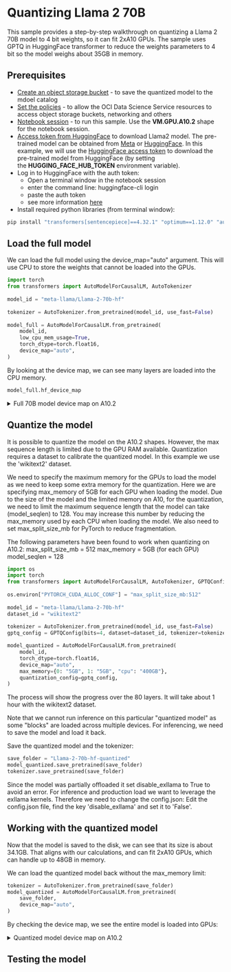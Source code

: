 # Quantizing Llama 2 70B
This sample provides a step-by-step walkthrough on quantizing a Llama 2 70B model to 4 bit weights, so it can fit 2xA10 GPUs.
The sample uses GPTQ in HuggingFace transformer to reduce the weights parameters to 4 bit so the model weighs about 35GB in memory.

## Prerequisites
* [Create an object storage bucket](https://github.com/oracle-samples/oci-data-science-ai-samples/tree/main/distributed_training#2-object-storage) - to save the quantized model to the mdoel catalog
* [Set the policies](https://github.com/oracle-samples/oci-data-science-ai-samples/tree/main/distributed_training#3-oci-policies) - to allow the OCI Data Science Service resources to access object storage buckets, networking and others
* [Notebook session](https://docs.oracle.com/en-us/iaas/data-science/using/manage-notebook-sessions.htm) - to run this sample. Use the **VM.GPU.A10.2** shape for the notebook session.
* [Access token from HuggingFace](https://huggingface.co/docs/hub/security-tokens) to download Llama2 model. The pre-trained model can be obtained from [Meta](https://ai.meta.com/resources/models-and-libraries/llama-downloads/) or [HuggingFace](https://huggingface.co/models?sort=trending&search=meta-llama%2Fllama-2). In this example, we will use the [HuggingFace access token](https://huggingface.co/docs/hub/security-tokens) to download the pre-trained model from HuggingFace (by setting the __HUGGING_FACE_HUB_TOKEN__ environment variable).
* Log in to HuggingFace with the auth token:
  * Open a terminal window in the notebook session
  * enter the command line: huggingface-cli login
  * paste the auth token
  * see more information [here](https://huggingface.co/docs/huggingface_hub/quick-start#login)
* Install required python libraries (from terminal window):
```python
pip install "transformers[sentencepiece]==4.32.1" "optimum==1.12.0" "auto-gptq==0.4.2" "accelerate==0.22.0" "safetensors>=0.3.1" --upgrade
```

## Load the full model
We can load the full model using the device_map="auto" argument. This will use CPU to store the weights that cannot be loaded into the GPUs.

```python
import torch
from transformers import AutoModelForCausalLM, AutoTokenizer
 
model_id = "meta-llama/Llama-2-70b-hf"
 
tokenizer = AutoTokenizer.from_pretrained(model_id, use_fast=False)
 
model_full = AutoModelForCausalLM.from_pretrained(
    model_id,
    low_cpu_mem_usage=True,
    torch_dtype=torch.float16,
    device_map="auto",
)
```

By looking at the device map, we can see many layers are loaded into the CPU memory.
```python
model_full.hf_device_map
```

<details>
<summary>Full 70B model device map on A10.2</summary>

{'model.embed_tokens': 0,
 'model.layers.0': 1,
 'model.layers.1': 1,
 'model.layers.2': 1,
 'model.layers.3': 1,
 'model.layers.4': 1,
 'model.layers.5': 'cpu',
 'model.layers.6': 'cpu',
 'model.layers.7': 'cpu',
 'model.layers.8': 'cpu',
 'model.layers.9': 'cpu',
 'model.layers.10': 'cpu',
 'model.layers.11': 'cpu',
 'model.layers.12': 'cpu',
 'model.layers.13': 'cpu',
 'model.layers.14': 'cpu',
 'model.layers.15': 'cpu',
 'model.layers.16': 'cpu',
 'model.layers.17': 'cpu',
 'model.layers.18': 'cpu',
 'model.layers.19': 'cpu',
 'model.layers.20': 'cpu',
 'model.layers.21': 'cpu',
 'model.layers.22': 'cpu',
 'model.layers.23': 'cpu',
 'model.layers.24': 'cpu',
 'model.layers.25': 'cpu',
 'model.layers.26': 'cpu',
 'model.layers.27': 'cpu',
 'model.layers.28': 'cpu',
 'model.layers.29': 'cpu',
 'model.layers.30': 'cpu',
 'model.layers.31': 'cpu',
 'model.layers.32': 'cpu',
 'model.layers.33': 'cpu',
 'model.layers.34': 'cpu',
 'model.layers.35': 'cpu',
 'model.layers.36': 'cpu',
 'model.layers.37': 'cpu',
 'model.layers.38': 'cpu',
 'model.layers.39': 'cpu',
 'model.layers.40': 'cpu',
 'model.layers.41': 'cpu',
 'model.layers.42': 'cpu',
 'model.layers.43': 'cpu',
 'model.layers.44': 'cpu',
 'model.layers.45': 'cpu',
 'model.layers.46': 'cpu',
 'model.layers.47': 'cpu',
 'model.layers.48': 'cpu',
 'model.layers.49': 'cpu',
 'model.layers.50': 'cpu',
 'model.layers.51': 'cpu',
 'model.layers.52': 'cpu',
 'model.layers.53': 'cpu',
 'model.layers.54': 'cpu',
 'model.layers.55': 'cpu',
 'model.layers.56': 'cpu',
 'model.layers.57': 'cpu',
 'model.layers.58': 'cpu',
 'model.layers.59': 'cpu',
 'model.layers.60': 'cpu',
 'model.layers.61': 'cpu',
 'model.layers.62': 'cpu',
 'model.layers.63': 'cpu',
 'model.layers.64': 'cpu',
 'model.layers.65': 'cpu',
 'model.layers.66': 'cpu',
 'model.layers.67': 'cpu',
 'model.layers.68': 'cpu',
 'model.layers.69': 'cpu',
 'model.layers.70': 'cpu',
 'model.layers.71': 'cpu',
 'model.layers.72': 'cpu',
 'model.layers.73': 'cpu',
 'model.layers.74': 'cpu',
 'model.layers.75': 'cpu',
 'model.layers.76': 'cpu',
 'model.layers.77': 'cpu',
 'model.layers.78': 'cpu',
 'model.layers.79': 'cpu',
 'model.norm': 'cpu',
 'lm_head': 'cpu'}

</details>

## Quantize the model
It is possible to quantize the model on the A10.2 shapes. However, the max sequence length is limited due to the GPU RAM available.
Quantization requires a dataset to calibrate the quantized model. In this example we use the 'wikitext2' dataset.

We need to specify the maximum memory for the GPUs to load the model as we need to keep some extra memory for the quantization. Here we are specifying max_memory of 5GB for each GPU when loading the model.
Due to the size of the model and the limited memory on A10, for the quantization, we need to limit the maximum sequence length that the model can take (model_seqlen) to 128. You may increase this number by reducing the max_memory used by each CPU when loading the model.
We also need to set max_split_size_mb for PyTorch to reduce fragmentation.

The following parameters have been found to work when quantizing on A10.2:
max_split_size_mb = 512
max_memory = 5GB (for each GPU)
model_seqlen = 128

```python
import os
import torch
from transformers import AutoModelForCausalLM, AutoTokenizer, GPTQConfig
 
os.environ["PYTORCH_CUDA_ALLOC_CONF"] = "max_split_size_mb:512"
 
model_id = "meta-llama/Llama-2-70b-hf"
dataset_id = "wikitext2"
 
tokenizer = AutoTokenizer.from_pretrained(model_id, use_fast=False)
gptq_config = GPTQConfig(bits=4, dataset=dataset_id, tokenizer=tokenizer, model_seqlen=128)

model_quantized = AutoModelForCausalLM.from_pretrained(
    model_id,
    torch_dtype=torch.float16,
    device_map="auto",
    max_memory={0: "5GB", 1: "5GB", "cpu": "400GB"},
    quantization_config=gptq_config,
)
```

The process will show the progress over the 80 layers. It will take about 1 hour with the wikitext2 dataset.

Note that we cannot run inference on this particular "quantized model" as some "blocks" are loaded across multiple devices. For inferencing, we need to save the model and load it back.

Save the quantized model and the tokenizer:
```python
save_folder = "Llama-2-70b-hf-quantized"
model_quantized.save_pretrained(save_folder)
tokenizer.save_pretrained(save_folder)
```

Since the model was partially offloaded it set disable_exllama to True to avoid an error. For inference and production load we want to leverage the exllama kernels. Therefore we need to change the config.json:
Edit the config.json file, find the key 'disable_exllama' and set it to 'False'.

## Working with the quantized model
Now that the model is saved to the disk, we can see that its size is about 34.1GB. That aligns with our calculations, and can fit 2xA10 GPUs, which can handle up to 48GB in memory.

We can load the quantized model back without the max_memory limit:
```python
tokenizer = AutoTokenizer.from_pretrained(save_folder)
model_quantized = AutoModelForCausalLM.from_pretrained(
    save_folder,
    device_map="auto",
)
```

By checking the device map, we see the entire model is loaded into GPUs:
<details>
<summary>Quantized model device map on A10.2</summary>

{'model.embed_tokens': 0,
 'model.layers.0': 0,
 'model.layers.1': 0,
 'model.layers.2': 0,
 'model.layers.3': 0,
 'model.layers.4': 0,
 'model.layers.5': 0,
 'model.layers.6': 0,
 'model.layers.7': 0,
 'model.layers.8': 0,
 'model.layers.9': 0,
 'model.layers.10': 0,
 'model.layers.11': 0,
 'model.layers.12': 0,
 'model.layers.13': 0,
 'model.layers.14': 0,
 'model.layers.15': 0,
 'model.layers.16': 0,
 'model.layers.17': 0,
 'model.layers.18': 0,
 'model.layers.19': 0,
 'model.layers.20': 0,
 'model.layers.21': 0,
 'model.layers.22': 0,
 'model.layers.23': 0,
 'model.layers.24': 0,
 'model.layers.25': 0,
 'model.layers.26': 0,
 'model.layers.27': 0,
 'model.layers.28': 0,
 'model.layers.29': 0,
 'model.layers.30': 0,
 'model.layers.31': 0,
 'model.layers.32': 0,
 'model.layers.33': 0,
 'model.layers.34': 0,
 'model.layers.35': 0,
 'model.layers.36': 0,
 'model.layers.37': 0,
 'model.layers.38': 1,
 'model.layers.39': 1,
 'model.layers.40': 1,
 'model.layers.41': 1,
 'model.layers.42': 1,
 'model.layers.43': 1,
 'model.layers.44': 1,
 'model.layers.45': 1,
 'model.layers.46': 1,
 'model.layers.47': 1,
 'model.layers.48': 1,
 'model.layers.49': 1,
 'model.layers.50': 1,
 'model.layers.51': 1,
 'model.layers.52': 1,
 'model.layers.53': 1,
 'model.layers.54': 1,
 'model.layers.55': 1,
 'model.layers.56': 1,
 'model.layers.57': 1,
 'model.layers.58': 1,
 'model.layers.59': 1,
 'model.layers.60': 1,
 'model.layers.61': 1,
 'model.layers.62': 1,
 'model.layers.63': 1,
 'model.layers.64': 1,
 'model.layers.65': 1,
 'model.layers.66': 1,
 'model.layers.67': 1,
 'model.layers.68': 1,
 'model.layers.69': 1,
 'model.layers.70': 1,
 'model.layers.71': 1,
 'model.layers.72': 1,
 'model.layers.73': 1,
 'model.layers.74': 1,
 'model.layers.75': 1,
 'model.layers.76': 1,
 'model.layers.77': 1,
 'model.layers.78': 1,
 'model.layers.79': 1,
 'model.norm': 1,
 'lm_head': 1}

</details>

## Testing the model
